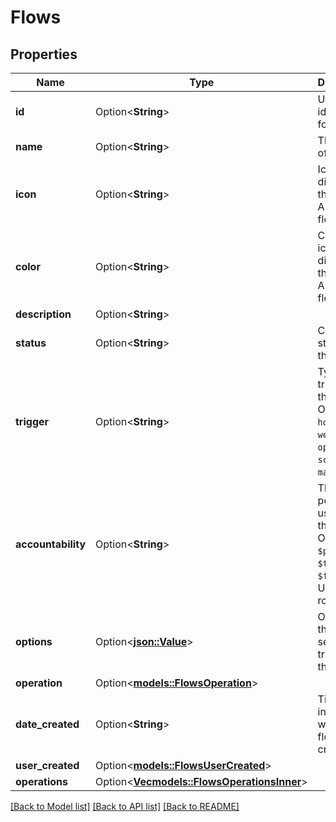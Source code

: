 # Flows

## Properties

Name | Type | Description | Notes
------------ | ------------- | ------------- | -------------
**id** | Option<**String**> | Unique identifier for the flow. | [optional]
**name** | Option<**String**> | The name of the flow. | [optional]
**icon** | Option<**String**> | Icon displayed in the Admin App for the flow. | [optional]
**color** | Option<**String**> | Color of the icon displayed in the Admin App for the flow. | [optional]
**description** | Option<**String**> |  | [optional]
**status** | Option<**String**> | Current status of the flow. | [optional][default to Active]
**trigger** | Option<**String**> | Type of trigger for the flow. One of `hook`, `webhook`, `operation`, `schedule`, `manual`. | [optional]
**accountability** | Option<**String**> | The permission used during the flow. One of `$public`, `$trigger`, `$full`, or UUID of a role. | [optional]
**options** | Option<[**json::Value**](.md)> | Options of the selected trigger for the flow. | [optional]
**operation** | Option<[**models::FlowsOperation**](Flows_operation.md)> |  | [optional]
**date_created** | Option<**String**> | Timestamp in ISO8601 when the flow was created. | [optional]
**user_created** | Option<[**models::FlowsUserCreated**](Flows_user_created.md)> |  | [optional]
**operations** | Option<[**Vec<models::FlowsOperationsInner>**](Flows_operations_inner.md)> |  | [optional]

[[Back to Model list]](../README.md#documentation-for-models) [[Back to API list]](../README.md#documentation-for-api-endpoints) [[Back to README]](../README.md)


